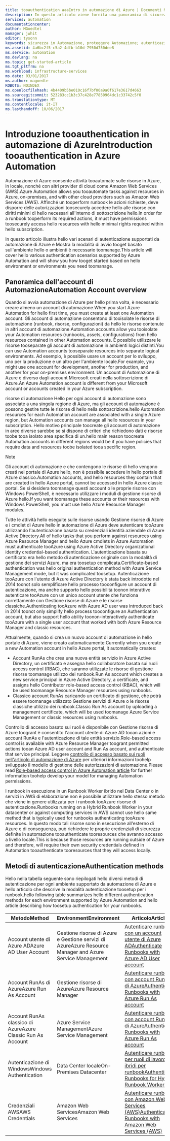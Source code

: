 ```yaml
---
title: tooauthentication aaaIntro in automazione di Azure | Documenti Microsoft
description: In questo articolo viene fornita una panoramica di sicurezza di automazione e hello diversi metodi di autenticazione disponibili per gli account di automazione in automazione di Azure.
services: automation
documentationcenter: 
author: MGoedtel
manager: jwhit
editor: tysonn
keywords: sicurezza in Automazione, proteggere Automazione; autenticazione in Automazione
ms.assetid: 4a6bc2f5-c5a2-4dfb-b10d-7950d750dee8
ms.service: automation
ms.devlang: na
ms.topic: get-started-article
ms.tgt_pltfrm: na
ms.workload: infrastructure-services
ms.date: 03/01/2017
ms.author: magoedte
ROBOTS: NOINDEX
ms.openlocfilehash: 4b4409b5be010c16f7bf00a9a0f617e3617d4663
ms.sourcegitcommit: 523283cc1b3c37c428e77850964dc1c33742c5f0
ms.translationtype: MT
ms.contentlocale: it-IT
ms.lasthandoff: 10/06/2017
---
```

# <a name="introduction-tooauthentication-in-azure-automation"></a><span data-ttu-id="0ecd8-104">Introduzione tooauthentication in automazione di Azure</span><span class="sxs-lookup"><span data-stu-id="0ecd8-104">Introduction tooauthentication in Azure Automation</span></span>  
<span data-ttu-id="0ecd8-105">Automazione di Azure consente attività tooautomate sulle risorse in Azure, in locale, nonché con altri provider di cloud come Amazon Web Services (AWS).</span><span class="sxs-lookup"><span data-stu-id="0ecd8-105">Azure Automation allows you tooautomate tasks against resources in Azure, on-premises, and with other cloud providers such as Amazon Web Services (AWS).</span></span>  <span data-ttu-id="0ecd8-106">Affinché un tooperform runbook le azioni richieste, deve disporre delle autorizzazioni toosecurely accedere hello alle risorse con diritti minimi di hello necessari all'interno di sottoscrizione hello.</span><span class="sxs-lookup"><span data-stu-id="0ecd8-106">In order for a runbook tooperform its required actions, it must have permissions toosecurely access hello resources with hello minimal rights required within hello subscription.</span></span>

<span data-ttu-id="0ecd8-107">In questo articolo illustra hello vari scenari di autenticazione supportati da automazione di Azure e Mostra la modalità di avvio tooget basato sull'ambiente hello o ambienti è necessario toomanage.</span><span class="sxs-lookup"><span data-stu-id="0ecd8-107">This article will cover hello various authentication scenarios supported by Azure Automation and will show you how tooget started based on hello environment or environments you need toomanage.</span></span>  

## <a name="automation-account-overview"></a><span data-ttu-id="0ecd8-108">Panoramica dell'account di Automazione</span><span class="sxs-lookup"><span data-stu-id="0ecd8-108">Automation Account overview</span></span>
<span data-ttu-id="0ecd8-109">Quando si avvia automazione di Azure per hello prima volta, è necessario creare almeno un account di automazione.</span><span class="sxs-lookup"><span data-stu-id="0ecd8-109">When you start Azure Automation for hello first time, you must create at least one Automation account.</span></span> <span data-ttu-id="0ecd8-110">Gli account di automazione consentono di tooisolate le risorse di automazione (runbook, risorse, configurazioni) da hello le risorse contenute in altri account di automazione.</span><span class="sxs-lookup"><span data-stu-id="0ecd8-110">Automation accounts allow you tooisolate your Automation resources (runbooks, assets, configurations) from hello resources contained in other Automation accounts.</span></span> <span data-ttu-id="0ecd8-111">È possibile utilizzare le risorse tooseparate gli account di automazione in ambienti logici distinti.</span><span class="sxs-lookup"><span data-stu-id="0ecd8-111">You can use Automation accounts tooseparate resources into separate logical environments.</span></span> <span data-ttu-id="0ecd8-112">Ad esempio, è possibile usare un account per lo sviluppo, uno per la produzione e un altro per l'ambiente locale.</span><span class="sxs-lookup"><span data-stu-id="0ecd8-112">For example, you might use one account for development, another for production, and another for your on-premises environment.</span></span>  <span data-ttu-id="0ecd8-113">Un account di Automazione di Azure è diverso dagli account Microsoft creati nella sottoscrizione di Azure.</span><span class="sxs-lookup"><span data-stu-id="0ecd8-113">An Azure Automation account is different from your Microsoft account or accounts created in your Azure subscription.</span></span>

<span data-ttu-id="0ecd8-114">risorse di automazione Hello per ogni account di automazione sono associate a una singola regione di Azure, ma gli account di automazione è possono gestire tutte le risorse di hello nella sottoscrizione.</span><span class="sxs-lookup"><span data-stu-id="0ecd8-114">hello Automation resources for each Automation account are associated with a single Azure region, but Automation accounts can manage all hello resources in your subscription.</span></span> <span data-ttu-id="0ecd8-115">Hello motivo principale toocreate gli account di automazione in aree diverse sarebbe se si dispone di criteri che richiedono dati e risorse toobe tooa isolato area specifica di un.</span><span class="sxs-lookup"><span data-stu-id="0ecd8-115">hello main reason toocreate Automation accounts in different regions would be if you have policies that require data and resources toobe isolated tooa specific region.</span></span>

> [!NOTE]
> <span data-ttu-id="0ecd8-116">Gli account di automazione e che contengono le risorse di hello vengono creati nel portale di Azure hello, non è possibile accedere in hello portale di Azure classico.</span><span class="sxs-lookup"><span data-stu-id="0ecd8-116">Automation accounts, and hello resources they contain that are created in hello Azure portal, cannot be accessed in hello Azure classic portal.</span></span> <span data-ttu-id="0ecd8-117">Se si desidera toomanage questi account o le proprie risorse con Windows PowerShell, è necessario utilizzare i moduli di gestione risorse di Azure hello.</span><span class="sxs-lookup"><span data-stu-id="0ecd8-117">If you want toomanage these accounts or their resources with Windows PowerShell, you must use hello Azure Resource Manager modules.</span></span>
>

<span data-ttu-id="0ecd8-118">Tutte le attività hello eseguite sulle risorse usando Gestione risorse di Azure e i cmdlet di Azure hello in automazione di Azure deve autenticare tooAzure utilizzando l'autenticazione basata su credenziali identità aziendale di Azure Active Directory.</span><span class="sxs-lookup"><span data-stu-id="0ecd8-118">All of hello tasks that you perform against resources using Azure Resource Manager and hello Azure cmdlets in Azure Automation must authenticate tooAzure using Azure Active Directory organizational identity credential-based authentication.</span></span>  <span data-ttu-id="0ecd8-119">L'autenticazione basata su certificato era hello metodo di autenticazione originale con la modalità di gestione dei servizi Azure, ma era toosetup complicata.</span><span class="sxs-lookup"><span data-stu-id="0ecd8-119">Certificate-based  authentication was hello original authentication method with Azure Service Management mode, but it was complicated toosetup.</span></span>  <span data-ttu-id="0ecd8-120">Autenticazione tooAzure con l'utente di Azure Active Directory è stata back introdotte nel 2014 toonot solo semplificare hello processo tooconfigure un account di autenticazione, ma anche supporto hello possibilità toonon interattivo autenticare tooAzure con un unico account utente che funziona correttamente con Gestione risorse di Azure e le risorse classiche.</span><span class="sxs-lookup"><span data-stu-id="0ecd8-120">Authenticating tooAzure with Azure AD user was introduced back in 2014 toonot only simplify hello process tooconfigure an Authentication account, but also support hello ability toonon-interactively authenticate tooAzure with a single user account that worked with both Azure Resource Manager and classic resources.</span></span>   

<span data-ttu-id="0ecd8-121">Attualmente, quando si crea un nuovo account di automazione in hello portale di Azure, viene creato automaticamente:</span><span class="sxs-lookup"><span data-stu-id="0ecd8-121">Currently when you create a new Automation account in hello Azure portal, it automatically creates:</span></span>

* <span data-ttu-id="0ecd8-122">Account RunAs che crea una nuova entità servizio in Azure Active Directory, un certificato e assegna hello collaboratore basata sui ruoli access control (RBAC), che saranno utilizzate le risorse di gestione risorse toomanage utilizzo dei runbook.</span><span class="sxs-lookup"><span data-stu-id="0ecd8-122">Run As account which creates a new service principal in Azure Active Directory, a certificate, and assigns hello Contributor role-based access control (RBAC), which will be used toomanage Resource Manager resources using runbooks.</span></span>
* <span data-ttu-id="0ecd8-123">Classico account RunAs caricando un certificato di gestione, che potrà essere toomanage utilizzato Gestione servizi di Azure o le risorse classiche utilizzo dei runbook.</span><span class="sxs-lookup"><span data-stu-id="0ecd8-123">Classic Run As account by uploading a management certificate, which will be used toomanage Azure Service Management or classic resources using runbooks.</span></span>  

<span data-ttu-id="0ecd8-124">Controllo di accesso basato sui ruoli è disponibile con Gestione risorse di Azure toogrant è consentito l'account utente di Azure AD tooan azioni e account RunAs e l'autenticazione di tale entità servizio.</span><span class="sxs-lookup"><span data-stu-id="0ecd8-124">Role-based access control is available with Azure Resource Manager toogrant permitted actions tooan Azure AD user account and Run As account, and authenticate that service principal.</span></span>  <span data-ttu-id="0ecd8-125">Leggere [controllo di accesso basato sui ruoli nell'articolo di automazione di Azure](automation-role-based-access-control.md) per ulteriori informazioni toohelp sviluppato il modello di gestione delle autorizzazioni di automazione.</span><span class="sxs-lookup"><span data-stu-id="0ecd8-125">Please read [Role-based access control in Azure Automation article](automation-role-based-access-control.md) for further information toohelp develop your model for managing Automation permissions.</span></span>  

<span data-ttu-id="0ecd8-126">I runbook in esecuzione in un Runbook Worker ibrido nel Data Center o in servizi in AWS di elaborazione non è possibile utilizzare hello stesso metodo che viene in genere utilizzata per i runbook tooAzure risorse di autenticazione.</span><span class="sxs-lookup"><span data-stu-id="0ecd8-126">Runbooks running on a Hybrid Runbook Worker in your datacenter or against computing services in AWS cannot use hello same method that is typically used for runbooks authenticating tooAzure resources.</span></span>  <span data-ttu-id="0ecd8-127">In questo modo tali risorse sono in esecuzione all'esterno di Azure e di conseguenza, può richiedere le proprie credenziali di sicurezza definite in automazione tooauthenticate tooresources che avranno accesso a livello locale.</span><span class="sxs-lookup"><span data-stu-id="0ecd8-127">This is because those resources are running outside of Azure and therefore, will require their own security credentials defined in Automation tooauthenticate tooresources that they will access locally.</span></span>  

## <a name="authentication-methods"></a><span data-ttu-id="0ecd8-128">Metodi di autenticazione</span><span class="sxs-lookup"><span data-stu-id="0ecd8-128">Authentication methods</span></span>
<span data-ttu-id="0ecd8-129">Hello nella tabella seguente sono riepilogati hello diversi metodi di autenticazione per ogni ambiente supportato da automazione di Azure e hello articolo che descrive la modalità autenticazione toosetup per i runbook.</span><span class="sxs-lookup"><span data-stu-id="0ecd8-129">hello following table summarizes hello different authentication methods for each environment supported by Azure Automation and hello article describing how toosetup authentication for your runbooks.</span></span>

| <span data-ttu-id="0ecd8-130">Metodo</span><span class="sxs-lookup"><span data-stu-id="0ecd8-130">Method</span></span> | <span data-ttu-id="0ecd8-131">Environment</span><span class="sxs-lookup"><span data-stu-id="0ecd8-131">Environment</span></span> | <span data-ttu-id="0ecd8-132">Articolo</span><span class="sxs-lookup"><span data-stu-id="0ecd8-132">Article</span></span> |
| --- | --- | --- |
| <span data-ttu-id="0ecd8-133">Account utente di Azure AD</span><span class="sxs-lookup"><span data-stu-id="0ecd8-133">Azure AD User Account</span></span> |<span data-ttu-id="0ecd8-134">Gestione risorse di Azure e Gestione servizi di Azure</span><span class="sxs-lookup"><span data-stu-id="0ecd8-134">Azure Resource Manager and Azure Service Management</span></span> |[<span data-ttu-id="0ecd8-135">Autenticare runbook con un account utente di Azure AD</span><span class="sxs-lookup"><span data-stu-id="0ecd8-135">Authenticate Runbooks with Azure AD User account</span></span>](automation-create-aduser-account.md) |
| <span data-ttu-id="0ecd8-136">Account RunAs di Azure</span><span class="sxs-lookup"><span data-stu-id="0ecd8-136">Azure Run As Account</span></span> |<span data-ttu-id="0ecd8-137">Gestione risorse di Azure</span><span class="sxs-lookup"><span data-stu-id="0ecd8-137">Azure Resource Manager</span></span> |[<span data-ttu-id="0ecd8-138">Autenticare runbook con account RunAs di Azure</span><span class="sxs-lookup"><span data-stu-id="0ecd8-138">Authenticate Runbooks with Azure Run As account</span></span>](automation-sec-configure-azure-runas-account.md) |
| <span data-ttu-id="0ecd8-139">Account RunAs classico di Azure</span><span class="sxs-lookup"><span data-stu-id="0ecd8-139">Azure Classic Run As Account</span></span> |<span data-ttu-id="0ecd8-140">Azure Service Management</span><span class="sxs-lookup"><span data-stu-id="0ecd8-140">Azure Service Management</span></span> |[<span data-ttu-id="0ecd8-141">Autenticare runbook con account RunAs di Azure</span><span class="sxs-lookup"><span data-stu-id="0ecd8-141">Authenticate Runbooks with Azure Run As account</span></span>](automation-sec-configure-azure-runas-account.md) |
| <span data-ttu-id="0ecd8-142">Autenticazione di Windows</span><span class="sxs-lookup"><span data-stu-id="0ecd8-142">Windows Authentication</span></span> |<span data-ttu-id="0ecd8-143">Data Center locale</span><span class="sxs-lookup"><span data-stu-id="0ecd8-143">On-Premises Datacenter</span></span> |[<span data-ttu-id="0ecd8-144">Autenticare runbook per ruoli di lavoro ibridi per runbook</span><span class="sxs-lookup"><span data-stu-id="0ecd8-144">Authenticate Runbooks for Hybrid Runbook Workers</span></span>](automation-hybrid-runbook-worker.md) |
| <span data-ttu-id="0ecd8-145">Credenziali AWS</span><span class="sxs-lookup"><span data-stu-id="0ecd8-145">AWS Credentials</span></span> |<span data-ttu-id="0ecd8-146">Amazon Web Services</span><span class="sxs-lookup"><span data-stu-id="0ecd8-146">Amazon Web Services</span></span> |[<span data-ttu-id="0ecd8-147">Autenticare runbook con Amazon Web Services (AWS)</span><span class="sxs-lookup"><span data-stu-id="0ecd8-147">Authenticate Runbooks with Amazon Web Services (AWS)</span></span>](automation-config-aws-account.md) |
